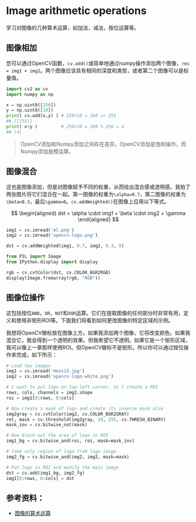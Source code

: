 # Image arithmetic operations
学习对图像的几种算术运算，如加法，减法，按位运算等。

## 图像相加
您可以通过OpenCV函数，`cv.add()`或简单地通过numpy操作添加两个图像，`res = img1 + img2`。两个图像应该具有相同的深度和类型，或者第二个图像可以是标量值。

```python
import cv2 as cv
import numpy as np

x = np.uint8([250])
y = np.uint8([10])
print( cv.add(x,y) ) # 250+10 = 260 => 255
## [[255]]
print( x+y )         # 250+10 = 260 % 256 = 4
## [4]
```

>OpenCV添加和Numpy添加之间存在差异。OpenCV添加是饱和操作，而Numpy添加是模运算。

## 图像混合
这也是图像添加，但是对图像赋予不同的权重，从而给出混合感或透明感。我拍了两张图片将它们混合在一起。第一图像的权重为`\alpha=0.7`，第二图像的权重为`\beta=0.3`，最后`\gamma=0`。`cv.addWeighted()`在图像上应用以下等式。

$$
\begin{aligned}
dst = \alpha \cdot img1 + \beta \cdot img2 + \gamma
\end{aligned}
$$

```python
img1 = cv.imread('ml.png')
img2 = cv.imread('opencv-logo.png')

dst = cv.addWeighted(img1, 0.7, img2, 0.3, 0)

from PIL import Image
from IPython.display import display

rgb = cv.cvtColor(dst, cv.COLOR_BGR2RGB)
display(Image.fromarray(rgb, "RGB"))
```

## 图像位操作
这包括按位`AND`，`OR`，`NOT`和`XOR`运算。它们在提取图像的任何部分时非常有用，定义和使用非矩形ROI等。下面我们将看到如何更改图像的特定区域的示例。

我想将OpenCV徽标放在图像上方。如果我添加两个图像，它将改变颜色。如果我混合它，我会得到一个透明的效果。但我希望它不透明。如果它是一个矩形区域，我可以像上一章那样使用ROI。但OpenCV徽标不是矩形。所以你可以通过按位操作来完成，如下所示：

```python
# Load two images
img1 = cv.imread('messi5.jpg')
img2 = cv.imread('opencv-logo-white.png')

# I want to put logo on top-left corner, So I create a ROI
rows, cols, channels = img2.shape
roi = img1[0:rows, 0:cols]

# Now create a mask of logo and create its inverse mask also
img2gray = cv.cvtColor(img2, cv.COLOR_BGR2GRAY)
ret, mask = cv.threshold(img2gray, 10, 255, cv.THRESH_BINARY)
mask_inv = cv.bitwise_not(mask)

# Now black-out the area of logo in ROI
img1_bg = cv.bitwise_and(roi, roi, mask=mask_inv)

# Take only region of logo from logo image.
img2_fg = cv.bitwise_and(img2, img2, mask=mask)

# Put logo in ROI and modify the main image
dst = cv.add(img1_bg, img2_fg)
img1[0:rows, 0:cols] = dst
```

## 参考资料：
- [图像的算术运算](https://docs.opencv.org/master/d0/d86/tutorial_py_image_arithmetics.html)